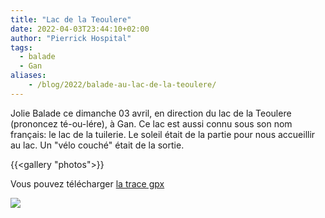 ```yaml
---
title: "Lac de la Teoulere"
date: 2022-04-03T23:44:10+02:00
author: "Pierrick Hospital"
tags:
  - balade
  - Gan
aliases:
    - /blog/2022/balade-au-lac-de-la-teoulere/
---
```

Jolie Balade ce dimanche 03 avril, en direction du lac de la Teoulere (prononcez té-ou-lére), à Gan. Ce lac est aussi connu sous son nom français: le lac de la tuilerie. Le soleil était de la partie pour nous accueillir au lac. Un "vélo couché" était de la sortie.

{{<gallery "photos">}}

Vous pouvez télécharger [la trace gpx](2022-04-03_balade.gpx)

![](itineraire.jpg)
